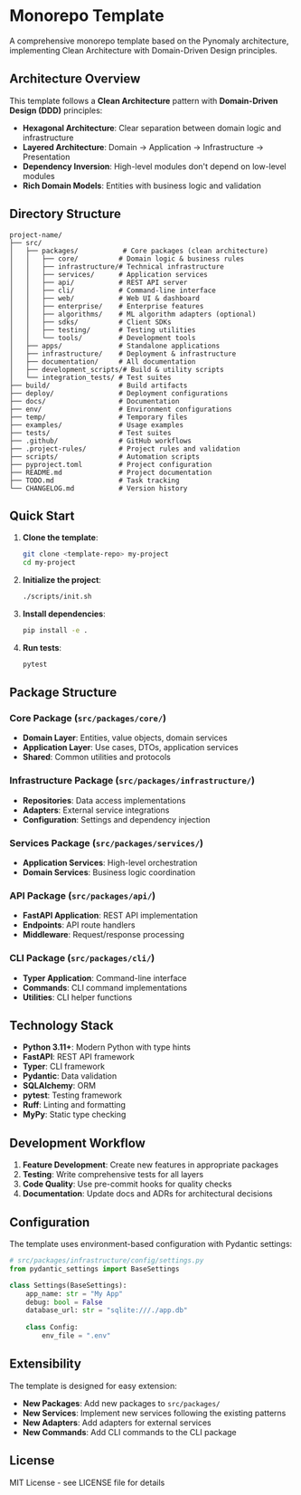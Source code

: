# Monorepo Template

A comprehensive monorepo template based on the Pynomaly architecture, implementing Clean Architecture with Domain-Driven Design principles.

## Architecture Overview

This template follows a **Clean Architecture** pattern with **Domain-Driven Design (DDD)** principles:

- **Hexagonal Architecture**: Clear separation between domain logic and infrastructure
- **Layered Architecture**: Domain → Application → Infrastructure → Presentation
- **Dependency Inversion**: High-level modules don't depend on low-level modules
- **Rich Domain Models**: Entities with business logic and validation

## Directory Structure

```
project-name/
├── src/
│   ├── packages/           # Core packages (clean architecture)
│   │   ├── core/          # Domain logic & business rules
│   │   ├── infrastructure/# Technical infrastructure  
│   │   ├── services/      # Application services
│   │   ├── api/           # REST API server
│   │   ├── cli/           # Command-line interface
│   │   ├── web/           # Web UI & dashboard
│   │   ├── enterprise/    # Enterprise features
│   │   ├── algorithms/    # ML algorithm adapters (optional)
│   │   ├── sdks/          # Client SDKs
│   │   ├── testing/       # Testing utilities
│   │   └── tools/         # Development tools
│   ├── apps/              # Standalone applications
│   ├── infrastructure/    # Deployment & infrastructure
│   ├── documentation/     # All documentation
│   ├── development_scripts/# Build & utility scripts
│   └── integration_tests/ # Test suites
├── build/                 # Build artifacts
├── deploy/                # Deployment configurations
├── docs/                  # Documentation
├── env/                   # Environment configurations
├── temp/                  # Temporary files
├── examples/              # Usage examples
├── tests/                 # Test suites
├── .github/               # GitHub workflows
├── .project-rules/        # Project rules and validation
├── scripts/               # Automation scripts
├── pyproject.toml         # Project configuration
├── README.md              # Project documentation
├── TODO.md                # Task tracking
└── CHANGELOG.md           # Version history
```

## Quick Start

1. **Clone the template**:
   ```bash
   git clone <template-repo> my-project
   cd my-project
   ```

2. **Initialize the project**:
   ```bash
   ./scripts/init.sh
   ```

3. **Install dependencies**:
   ```bash
   pip install -e .
   ```

4. **Run tests**:
   ```bash
   pytest
   ```

## Package Structure

### Core Package (`src/packages/core/`)
- **Domain Layer**: Entities, value objects, domain services
- **Application Layer**: Use cases, DTOs, application services
- **Shared**: Common utilities and protocols

### Infrastructure Package (`src/packages/infrastructure/`)
- **Repositories**: Data access implementations
- **Adapters**: External service integrations
- **Configuration**: Settings and dependency injection

### Services Package (`src/packages/services/`)
- **Application Services**: High-level orchestration
- **Domain Services**: Business logic coordination

### API Package (`src/packages/api/`)
- **FastAPI Application**: REST API implementation
- **Endpoints**: API route handlers
- **Middleware**: Request/response processing

### CLI Package (`src/packages/cli/`)
- **Typer Application**: Command-line interface
- **Commands**: CLI command implementations
- **Utilities**: CLI helper functions

## Technology Stack

- **Python 3.11+**: Modern Python with type hints
- **FastAPI**: REST API framework
- **Typer**: CLI framework
- **Pydantic**: Data validation
- **SQLAlchemy**: ORM
- **pytest**: Testing framework
- **Ruff**: Linting and formatting
- **MyPy**: Static type checking

## Development Workflow

1. **Feature Development**: Create new features in appropriate packages
2. **Testing**: Write comprehensive tests for all layers
3. **Code Quality**: Use pre-commit hooks for quality checks
4. **Documentation**: Update docs and ADRs for architectural decisions

## Configuration

The template uses environment-based configuration with Pydantic settings:

```python
# src/packages/infrastructure/config/settings.py
from pydantic_settings import BaseSettings

class Settings(BaseSettings):
    app_name: str = "My App"
    debug: bool = False
    database_url: str = "sqlite:///./app.db"
    
    class Config:
        env_file = ".env"
```

## Extensibility

The template is designed for easy extension:

- **New Packages**: Add new packages to `src/packages/`
- **New Services**: Implement new services following the existing patterns
- **New Adapters**: Add adapters for external services
- **New Commands**: Add CLI commands to the CLI package

## License

MIT License - see LICENSE file for details